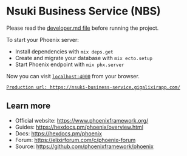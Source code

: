 # Nsuki Business Service (NBS)

Please read the [developer.md file](https://github.com/GuelorEmanuel/nsuki-business-service/tree/master/docs/DEVELOPER.md) before running the project.

To start your Phoenix server:

  * Install dependencies with `mix deps.get`
  * Create and migrate your database with `mix ecto.setup`
  * Start Phoenix endpoint with `mix phx.server`

Now you can visit [`localhost:4000`](http://localhost:4000) from your browser.

[`Production url: https://nsuki-business-service.gigalixirapp.com/`](https://nsuki-business-service.gigalixirapp.com/)

## Learn more

  * Official website: https://www.phoenixframework.org/
  * Guides: https://hexdocs.pm/phoenix/overview.html
  * Docs: https://hexdocs.pm/phoenix
  * Forum: https://elixirforum.com/c/phoenix-forum
  * Source: https://github.com/phoenixframework/phoenix

